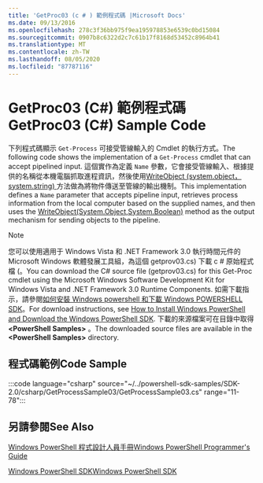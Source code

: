 ```yaml
---
title: 'GetProc03 (c # ) 範例程式碼 |Microsoft Docs'
ms.date: 09/13/2016
ms.openlocfilehash: 278c3f36bb975f9ea195978853e6539c0bd15084
ms.sourcegitcommit: 0907b8c6322d2c7c61b17f8168d53452c8964b41
ms.translationtype: MT
ms.contentlocale: zh-TW
ms.lasthandoff: 08/05/2020
ms.locfileid: "87787116"
---
```

# <a name="getproc03-c-sample-code"></a><span data-ttu-id="e9a5a-102">GetProc03 (C#) 範例程式碼</span><span class="sxs-lookup"><span data-stu-id="e9a5a-102">GetProc03 (C#) Sample Code</span></span>

<span data-ttu-id="e9a5a-103">下列程式碼顯示 `Get-Process` 可接受管線輸入的 Cmdlet 的執行方式。</span><span class="sxs-lookup"><span data-stu-id="e9a5a-103">The following code shows the implementation of a `Get-Process` cmdlet that can accept pipelined input.</span></span> <span data-ttu-id="e9a5a-104">這個實作為定義 `Name` 參數，它會接受管線輸入、根據提供的名稱從本機電腦抓取進程資訊，然後使用[WriteObject (system.object，system.string) ](/dotnet/api/system.management.automation.cmdlet.writeobject?view=pscore-6.2.0#System_Management_Automation_Cmdlet_WriteObject_System_Object_System_Boolean_)方法做為將物件傳送至管線的輸出機制。</span><span class="sxs-lookup"><span data-stu-id="e9a5a-104">This implementation defines a `Name` parameter that accepts pipeline input, retrieves process information from the local computer based on the supplied names, and then uses the [WriteObject(System.Object,System.Boolean)](/dotnet/api/system.management.automation.cmdlet.writeobject?view=pscore-6.2.0#System_Management_Automation_Cmdlet_WriteObject_System_Object_System_Boolean_) method as the output mechanism for sending objects to the pipeline.</span></span>

> [!NOTE]
> <span data-ttu-id="e9a5a-105">您可以使用適用于 Windows Vista 和 .NET Framework 3.0 執行時間元件的 Microsoft Windows 軟體發展工具組，為這個 getprov03.cs) 下載 c # 原始程式檔 (。</span><span class="sxs-lookup"><span data-stu-id="e9a5a-105">You can download the C# source file (getprov03.cs) for this Get-Proc cmdlet using the Microsoft Windows Software Development Kit for Windows Vista and .NET Framework 3.0 Runtime Components.</span></span> <span data-ttu-id="e9a5a-106">如需下載指示，請參閱[如何安裝 Windows powershell 和下載 Windows POWERSHELL SDK](/powershell/scripting/developer/installing-the-windows-powershell-sdk)。</span><span class="sxs-lookup"><span data-stu-id="e9a5a-106">For download instructions, see [How to Install Windows PowerShell and Download the Windows PowerShell SDK](/powershell/scripting/developer/installing-the-windows-powershell-sdk).</span></span>
> <span data-ttu-id="e9a5a-107">下載的來源檔案可在目錄中取得 **\<PowerShell Samples>** 。</span><span class="sxs-lookup"><span data-stu-id="e9a5a-107">The downloaded source files are available in the **\<PowerShell Samples>** directory.</span></span>

## <a name="code-sample"></a><span data-ttu-id="e9a5a-108">程式碼範例</span><span class="sxs-lookup"><span data-stu-id="e9a5a-108">Code Sample</span></span>

:::code language="csharp" source="~/../powershell-sdk-samples/SDK-2.0/csharp/GetProcessSample03/GetProcessSample03.cs" range="11-78":::

## <a name="see-also"></a><span data-ttu-id="e9a5a-109">另請參閱</span><span class="sxs-lookup"><span data-stu-id="e9a5a-109">See Also</span></span>

[<span data-ttu-id="e9a5a-110">Windows PowerShell 程式設計人員手冊</span><span class="sxs-lookup"><span data-stu-id="e9a5a-110">Windows PowerShell Programmer's Guide</span></span>](./windows-powershell-programmer-s-guide.md)

[<span data-ttu-id="e9a5a-111">Windows PowerShell SDK</span><span class="sxs-lookup"><span data-stu-id="e9a5a-111">Windows PowerShell SDK</span></span>](../windows-powershell-reference.md)
